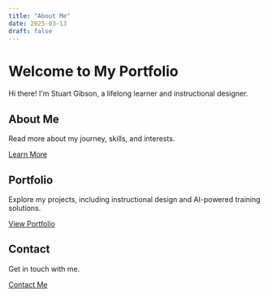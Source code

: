 ```yaml
---
title: "About Me"
date: 2025-03-13
draft: false
---
```


<h1>Welcome to My Portfolio</h1>
<p>Hi there! I'm Stuart Gibson, a lifelong learner and instructional designer.</p>

<h2>About Me</h2>
<p>Read more about my journey, skills, and interests.</p>
<a href="/about/">Learn More</a>

<h2>Portfolio</h2>
<p>Explore my projects, including instructional design and AI-powered training solutions.</p>
<a href="/portfolio/">View Portfolio</a>

<h2>Contact</h2>
<p>Get in touch with me.</p>
<a href="/contact/">Contact Me</a>
